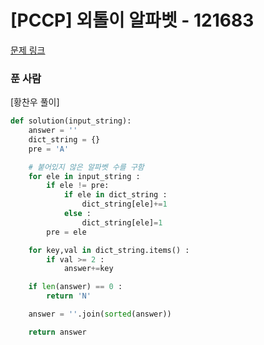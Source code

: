 # [PCCP] 외톨이 알파벳 - 121683

[문제 링크](https://school.programmers.co.kr/learn/courses/15008/lessons/121683) 

### 푼 사람
[황찬우 풀이]
```python
def solution(input_string):
    answer = ''
    dict_string = {}
    pre = 'A'

    # 붙어있지 않은 알파벳 수를 구함
    for ele in input_string :
        if ele != pre:
            if ele in dict_string :
                dict_string[ele]+=1
            else : 
                dict_string[ele]=1
        pre = ele

    for key,val in dict_string.items() :
        if val >= 2 :
            answer+=key

    if len(answer) == 0 :
        return 'N'

    answer = ''.join(sorted(answer))

    return answer
```
